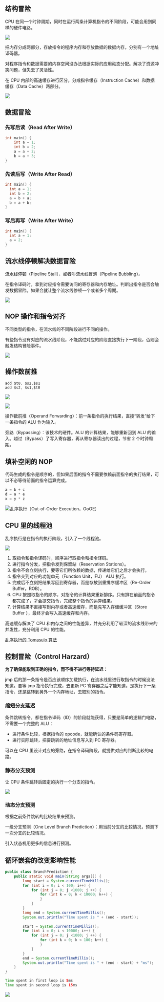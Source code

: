 ## 结构冒险
CPU 在同一个时钟周期，同时在运行两条计算机指令的不同阶段，可能会用到同样的硬件电路。

![](/images/1648126971186-c68275e0-28b4-4990-ac03-e3755735a582.png)

把内存分成两部分，存放指令的程序内存和存放数据的数据内存，分别有一个地址译码器。

对程序指令和数据需要的内存空间没办法根据实际的应用动态分配。解决了资源冲突问题，但失去了灵活性。



在 CPU 内部的高速缓存进行区分，分成指令缓存（Instruction Cache）和数据缓存（Data Cache）两部分。

![](/images/1648127156193-e6dad822-0dc5-437d-a2de-16b947e7a066.png)

## 数据冒险
### 先写后读（Read After Write）
```c
int main() {
    int a = 1;
    int b = 2;
    a = a + 2;
    b = a + 3;
}
```

### 先读后写（Write After Read）
```c
int main() {
  int a = 1;
  int b = 2;
  a = b + a;
  b = a + b;
}
```

### 写后再写（Write After Write）
```c
int main() {
  int a = 1;
  a = 2;
}
```

## 流水线停顿解决数据冒险
[流水线停顿](https://en.wikipedia.org/wiki/Pipeline_stall)（Pipeline Stall），或者叫流水线冒泡（Pipeline Bubbling）。

在指令译码时，拿到对应指令需要访问的寄存器和内存地址。判断出指令是否会触发数据冒险。如果会就让整个流水线停顿一个或者多个周期。

![](/images/1648128780193-d46e7d17-caf2-4908-bdd0-33286d1c7fc5.png)

## NOP 操作和指令对齐
不同类型的指令，在流水线的不同阶段进行不同的操作。

有些指令没有对应的流水线阶段，不能跳过对应的阶段直接执行下一阶段，否则会触发结构冒险事件。

![](/images/1648130670622-989cce89-ab00-4485-ac71-1899f75fc453.png)

## 操作数前推
```c
add $t0, $s2,$s1
add $s2, $s1,$t0
```

![](/images/1648130804029-66078be1-60f8-44d6-a93a-1b852745e8cd.png)

![](/images/1648130882623-8b0bde8a-1cd2-41ca-8456-f217adc0de02.png)

操作数前推（Operand Forwarding）：前一条指令的执行结果，直接“转发”给下一条指令的 ALU 作为输入。



旁路（Bypassing）：该技术的硬件。ALU 的计算结果，能够重新回到 ALU 的输入。越过（Bypass）了写入寄存器，再从寄存器读出的过程，节省 2 个时钟周期。

## 填补空闲的 NOP
代码生成的指令是顺序的，但如果后面的指令不需要依赖前面指令的执行结果，可以不必等待前面的指令运算完成。

```c
a = b + c
d = a * e
x = y * z
```

![乱序执行（Out-of-Order Execution，OoOE）](/images/1648215235164-fc41c7ce-ba5c-4503-b108-5efd9ece56c8.png)

## CPU 里的线程池
乱序执行是在指令的执行阶段，引入了一个线程池。

![](/images/1648216767442-82878783-1b9e-454a-b09c-104e81c148c8.png)

1. 取指令和指令译码时，顺序进行取指令和指令译码。
2. 进行指令分发，把指令发到保留站（Reservation Stations）。
3. 指令不会立刻执行，要等它们所依赖的数据，传递给它们之后才会执行。
4. 指令交到对应的功能单元（Function Unit，FU） ALU 执行。
5. 完成后不立刻把结果写回到寄存器，而是存放到重排序缓冲区（Re-Order Buffer，ROB）。
6. CPU 按照取指令的顺序，对指令的计算结果重新排序。只有排在前面的指令都完成了，才会提交指令，完成整个指令的运算结果。
7. 计算结果不直接写到内存或者高速缓存，而是先写入存储缓冲区（Store Buffer ），最终才会写入高速缓存和内存。



高速缓存解决了 CPU 和内存之间的性能差异，并充分利用了较深的流水线带来的并发性，充分利用 CPU 的性能。

[乱序执行的 Tomasulo 算法](https://en.wikipedia.org/wiki/Tomasulo_algorithm)

## 控制冒险（Control Harzard）
**为了确保能取到正确的指令，而不得不进行等待延迟：**

jmp 后的那一条指令是否应该顺序加载执行，在流水线里进行取指令的时候没法知道。要等 jmp 指令执行完成，去更新 PC 寄存器之后才能知道，是执行下一条指令，还是跳转到另外一个内存地址，去取别的指令。



### 缩短分支延迟
条件跳转指令，都在指令译码（ID）的阶段就能获得，只要是简单的逻辑门电路，不需要一个完整的 ALU：

+ 进行条件比较，根据指令的 opcode，就能确认的条件码寄存器。
+ 进行实际跳转，把要跳转的地址信息写入到 PC 寄存器。



可以在 CPU 里设计对应的旁路，在指令译码阶段，就提供对应的判断比较的电路。

### 静态分支预测
让 CPU 条件跳转后固定的执行一个分支的指令。

![](/images/1648218244756-5af96b7a-1ca0-47e0-a26f-310867f7c28f.png)

### 动态分支预测
根据之前条件跳转的比较结果来预测。



一级分支预测（One Level Branch Prediction）：用当前分支的比较情况，预测下一次分支的比较情况。

引入状态机用更多的信息进行预测。



## 循环嵌套的改变影响性能
```java
public class BranchPrediction {
    public static void main(String args[]) {        
        long start = System.currentTimeMillis();
        for (int i = 0; i < 100; i++) {
            for (int j = 0; j <1000; j ++) {
                for (int k = 0; k < 10000; k++) {
                }
            }
        }
        long end = System.currentTimeMillis();
        System.out.println("Time spent is " + (end - start));
        
        start = System.currentTimeMillis();
        for (int i = 0; i < 10000; i++) {
            for (int j = 0; j <1000; j ++) {
                for (int k = 0; k < 100; k++) {
                }
            }
        }
        end = System.currentTimeMillis();
        System.out.println("Time spent is " + (end - start) + "ms");
    }
}

Time spent in first loop is 5ms
Time spent in second loop is 15ms
```

![](/images/1648219019483-42090561-8d17-49b1-9028-2ff2fe9c20d8.png)

